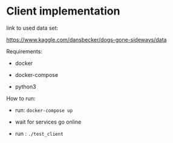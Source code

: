 # Client implementation

link to used data set:

<https://www.kaggle.com/dansbecker/dogs-gone-sideways/data>

Requirements:

+ docker

+ docker-compose

+ python3

How to run:

+ run: `docker-compose up`

+ wait for services go online

+ run : `./test_client`
